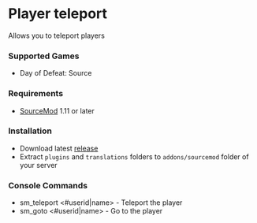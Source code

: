 # Player teleport

Allows you to teleport players

### Supported Games

* Day of Defeat: Source

### Requirements

* [SourceMod](https://www.sourcemod.net) 1.11 or later

### Installation

* Download latest [release](https://github.com/dronelektron/player-teleport/releases)
* Extract `plugins` and `translations` folders to `addons/sourcemod` folder of your server

### Console Commands

* sm_teleport &lt;#userid|name&gt; - Teleport the player
* sm_goto &lt;#userid|name&gt; - Go to the player
